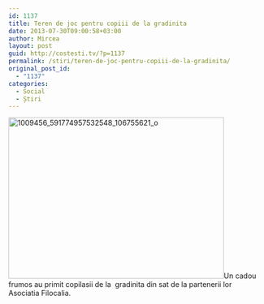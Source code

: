 ```yaml
---
id: 1137
title: Teren de joc pentru copiii de la gradinita
date: 2013-07-30T09:00:58+03:00
author: Mircea
layout: post
guid: http://costesti.tv/?p=1137
permalink: /stiri/teren-de-joc-pentru-copiii-de-la-gradinita/
original_post_id:
  - "1137"
categories:
  - Social
  - Știri
---
```

[<img alt="1009456_591774957532548_106755621_o" class="alignleft size-large wp-image-1138" src="http://costestean.files.wordpress.com/2013/07/1009456_591774957532548_106755621_o.jpg?w=1024&#038;h=768" style="width:424px;height:318px;" />](https://www.facebook.com/media/set/?set=a.591768427533201.1073741872.180849341958447&type=1)Un cadou frumos au primit copilasii de la&nbsp;&nbsp;gradinita din sat de la partenerii lor Asociatia Filocalia.